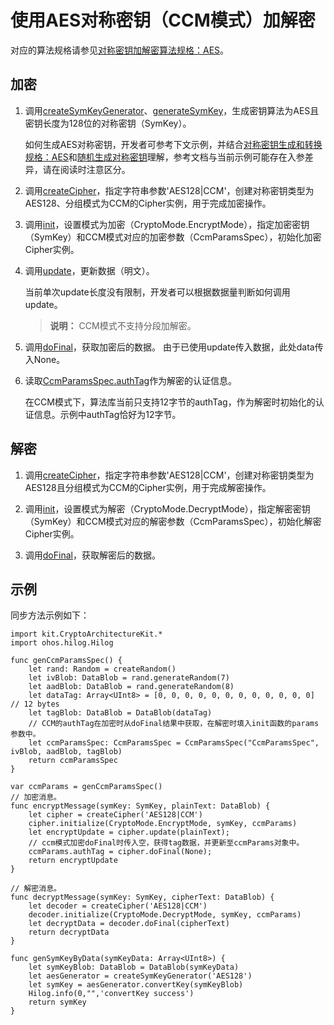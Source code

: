 # 使用AES对称密钥（CCM模式）加解密

对应的算法规格请参见[对称密钥加解密算法规格：AES](./cj-crypto-sym-encrypt-decrypt-spec.md#aes)。

## 加密

1. 调用[createSymKeyGenerator](../../../../API_Reference/source_zh_cn/apis/CryptoArchitectureKit/cj-apis-crypto.md#func-createsymkeygeneratorstring)、[generateSymKey](../../../../API_Reference/source_zh_cn/apis/CryptoArchitectureKit/cj-apis-crypto.md#func-generatesymkey)，生成密钥算法为AES且密钥长度为128位的对称密钥（SymKey）。

   如何生成AES对称密钥，开发者可参考下文示例，并结合[对称密钥生成和转换规格：AES](./cj-crypto-sym-key-generation-conversion-spec.md#aes)和[随机生成对称密钥](./cj-crypto-generate-sym-key-randomly.md)理解，参考文档与当前示例可能存在入参差异，请在阅读时注意区分。

2. 调用[createCipher](../../../../API_Reference/source_zh_cn/apis/CryptoArchitectureKit/cj-apis-crypto.md#func-createcipherstring)，指定字符串参数'AES128|CCM'，创建对称密钥类型为AES128、分组模式为CCM的Cipher实例，用于完成加密操作。

3. 调用[init](../../../../API_Reference/source_zh_cn/apis/CryptoArchitectureKit/cj-apis-crypto.md#func-initcryptomode-key-paramsspec)，设置模式为加密（CryptoMode.EncryptMode），指定加密密钥（SymKey）和CCM模式对应的加密参数（CcmParamsSpec），初始化加密Cipher实例。

4. 调用[update](../../../../API_Reference/source_zh_cn/apis/CryptoArchitectureKit/cj-apis-crypto.md#func-updatedatablob)，更新数据（明文）。

   当前单次update长度没有限制，开发者可以根据数据量判断如何调用update。

   > **说明：**
   > CCM模式不支持分段加解密。

5. 调用[doFinal](../../../../API_Reference/source_zh_cn/apis/CryptoArchitectureKit/cj-apis-crypto.md#func-dofinaldatablob)，获取加密后的数据。
   由于已使用update传入数据，此处data传入None。

6. 读取[CcmParamsSpec.authTag](../../../../API_Reference/source_zh_cn/apis/CryptoArchitectureKit/cj-apis-crypto.md#struct-ccmparamsspec)作为解密的认证信息。

    在CCM模式下，算法库当前只支持12字节的authTag，作为解密时初始化的认证信息。示例中authTag恰好为12字节。

## 解密

1. 调用[createCipher](../../../../API_Reference/source_zh_cn/apis/CryptoArchitectureKit/cj-apis-crypto.md#func-createcipherstring)，指定字符串参数'AES128|CCM'，创建对称密钥类型为AES128且分组模式为CCM的Cipher实例，用于完成解密操作。

2. 调用[init](../../../../API_Reference/source_zh_cn/apis/CryptoArchitectureKit/cj-apis-crypto.md#func-initcryptomode-key-paramsspec)，设置模式为解密（CryptoMode.DecryptMode），指定解密密钥（SymKey）和CCM模式对应的解密参数（CcmParamsSpec），初始化解密Cipher实例。

3. 调用[doFinal](../../../../API_Reference/source_zh_cn/apis/CryptoArchitectureKit/cj-apis-crypto.md#func-dofinaldatablob)，获取解密后的数据。

## 示例

同步方法示例如下：

<!-- compile -->

```cangjie
import kit.CryptoArchitectureKit.*
import ohos.hilog.Hilog

func genCcmParamsSpec() {
    let rand: Random = createRandom()
    let ivBlob: DataBlob = rand.generateRandom(7)
    let aadBlob: DataBlob = rand.generateRandom(8)
    let dataTag: Array<UInt8> = [0, 0, 0, 0, 0, 0, 0, 0, 0, 0, 0, 0] // 12 bytes
    let tagBlob: DataBlob = DataBlob(dataTag)
    // CCM的authTag在加密时从doFinal结果中获取，在解密时填入init函数的params参数中。
    let ccmParamsSpec: CcmParamsSpec = CcmParamsSpec("CcmParamsSpec", ivBlob, aadBlob, tagBlob)
    return ccmParamsSpec
}

var ccmParams = genCcmParamsSpec()
// 加密消息。
func encryptMessage(symKey: SymKey, plainText: DataBlob) {
    let cipher = createCipher('AES128|CCM')
    cipher.initialize(CryptoMode.EncryptMode, symKey, ccmParams)
    let encryptUpdate = cipher.update(plainText);
    // ccm模式加密doFinal时传入空，获得tag数据，并更新至ccmParams对象中。
    ccmParams.authTag = cipher.doFinal(None);
    return encryptUpdate
}

// 解密消息。
func decryptMessage(symKey: SymKey, cipherText: DataBlob) {
    let decoder = createCipher('AES128|CCM')
    decoder.initialize(CryptoMode.DecryptMode, symKey, ccmParams)
    let decryptData = decoder.doFinal(cipherText)
    return decryptData
}

func genSymKeyByData(symKeyData: Array<UInt8>) {
    let symKeyBlob: DataBlob = DataBlob(symKeyData)
    let aesGenerator = createSymKeyGenerator('AES128')
    let symKey = aesGenerator.convertKey(symKeyBlob)
    Hilog.info(0,"",'convertKey success')
    return symKey
}
```
